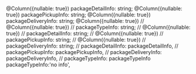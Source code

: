   @Column({nullable: true})
  packageDetailInfo: string;
  @Column({nullable: true})
  packagePickupInfo: string;
  @Column({nullable: true})
  packageDeliveryInfo: string;
  @Column({nullable: true})
      // @Column({nullable: true})
    // packageTypeInfo: string;
    // @Column({nullable: true})
    // packageDetailInfo: string;
    // @Column({nullable: true})
    // packagePickupInfo: string;
    // @Column({nullable: true})
    // packageDeliveryInfo: string;
// packageDetailInfo: packageDetailInfo,
// packagePickupInfo: packagePickupInfo,
// packageDeliveryInfo: packageDeliveryInfo,
// packageTypeInfo:  packageTypeInfo packageTypeInfo:'no info',

